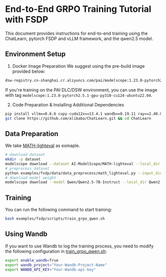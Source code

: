 # End-to-End GRPO Training Tutorial with FSDP

This document provides instructions for end-to-end training using the ChatLearn, pytorch FSDP and vLLM framework, and the qwen2.5 model.

## Environment Setup
1. Docker Image Preparation
We suggest using the pre-build image provided below:
```bash
dsw-registry.cn-shanghai.cr.aliyuncs.com/pai/modelscope:1.23.0-pytorch2.5.1-gpu-py310-cu124-ubuntu22.04
```
If you're training on the PAI DLC/DSW environment, you can use the image with tag `modelscope:1.23.0-pytorch2.5.1-gpu-py310-cu124-ubuntu22.04`.

2. Code Preparation & Installing Additional Dependencies

```bash
pip install vllm==0.6.6 cupy-cuda12x==13.4.1 wandb==0.19.11 ray==2.40.0
git clone https://github.com/alibaba/ChatLearn.git && cd ChatLearn
```

## Data Preparation
We take [MATH-lighteval](https://www.modelscope.cn/datasets/AI-ModelScope/MATH-lighteval) as exmaple.
```bash
# download dataset
mkdir -p dataset
modelscope download --dataset AI-ModelScope/MATH-lighteval --local_dir dataset/MATH-lighteval
# preprocess dataset
python examples/fsdp/data/data_preprocess/math_lighteval.py --input_dir dataset/MATH-lighteval --local_dir dataset/MATH-lighteval
# download model weight
modelscope download --model Qwen/Qwen2.5-7B-Instruct --local_dir Qwen2.5-7B-Instruct
```

## Training
You can run the following command to start training:

```bash
bash examples/fsdp/scripts/train_grpo_qwen.sh
```

## Using Wandb
If you want to use Wandb to log the training process, you need to modify the following configuration in [train_grpo_qwen.sh](examples/fsdp/scripts/train_grpo_qwen.sh):

```bash
export enable_wandb=True
export wandb_project="Your-Wandb-Project-Name"
export WANDB_API_KEY="Your-Wandb-api-key"
```